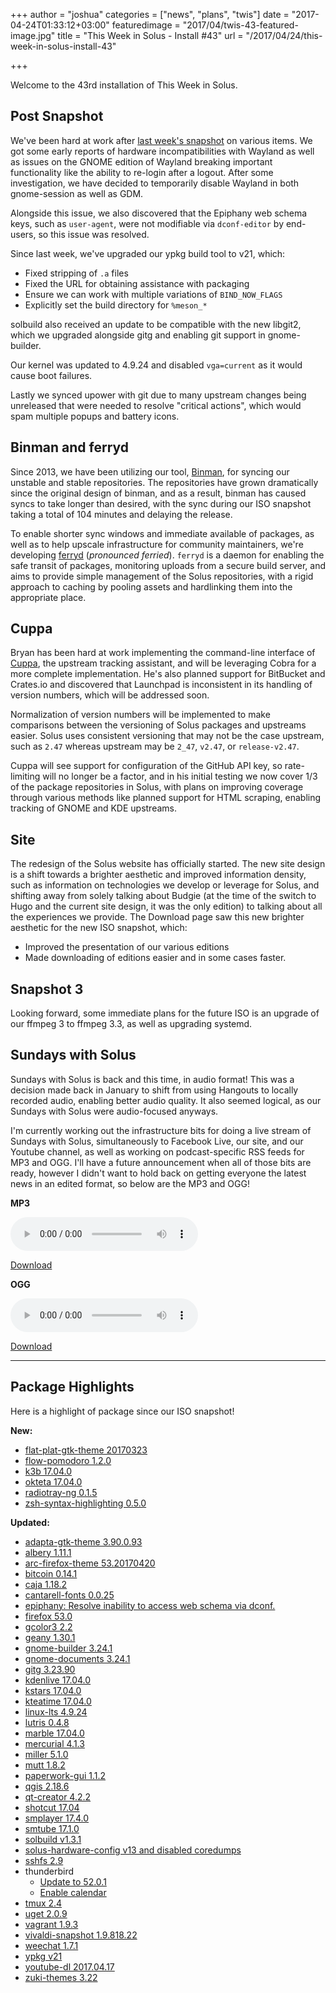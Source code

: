 +++
author = "joshua"
categories = ["news", "plans", "twis"]
date = "2017-04-24T01:33:12+03:00"
featuredimage = "2017/04/twis-43-featured-image.jpg"
title = "This Week in Solus - Install #43"
url = "/2017/04/24/this-week-in-solus-install-43"

+++

Welcome to the 43rd installation of This Week in Solus.

## Post Snapshot

We've been hard at work after [last week's snapshot](/2017/04/18/solus-releases-iso-snapshot-20170418-0/) on various items. We got some early reports of hardware incompatibilities with Wayland as well as issues on the GNOME edition of Wayland breaking important functionality like the ability to re-login after a logout. After some investigation, we have decided to temporarily disable Wayland in both gnome-session as well as GDM.

Alongside this issue, we also discovered that the Epiphany web schema keys, such as `user-agent`, were not modifiable via `dconf-editor` by end-users, so this issue was resolved.

Since last week, we've upgraded our ypkg build tool to v21, which:

- Fixed stripping of `.a` files
- Fixed the URL for obtaining assistance with packaging
- Ensure we can work with multiple variations of `BIND_NOW_FLAGS`
- Explicitly set the build directory for `%meson_*`

solbuild also received an update to be compatible with the new libgit2, which we upgraded alongside gitg and enabling git support in gnome-builder.

Our kernel was updated to 4.9.24 and disabled `vga=current` as it would cause boot failures.

Lastly we synced upower with git due to many upstream changes being unreleased that were needed to resolve "critical actions", which would spam multiple popups and battery icons.

## Binman and ferryd

Since 2013, we have been utilizing our tool, [Binman](https://github.com/solus-project/ypkg/blob/master/repo/binman.py), for syncing our unstable and stable repositories. The repositories have grown dramatically since the original design of binman, and as a result, binman has caused syncs to take longer than desired, with the sync during our ISO snapshot taking a total of 104 minutes and delaying the release.

To enable shorter sync windows and immediate available of packages, as well as to help upscale infrastructure for community maintainers, we're developing [ferryd](https://github.com/solus-project/ferryd) (*pronounced ferried*). `ferryd` is a daemon for enabling the safe transit of packages, monitoring uploads from a secure build server, and aims to provide simple management of the Solus repositories, with a rigid approach to caching by pooling assets and hardlinking them into the appropriate place.

## Cuppa

Bryan has been hard at work implementing the command-line interface of [Cuppa](https://github.com/DataDrake/cuppa), the upstream tracking assistant, and will be leveraging Cobra for a more complete implementation. He's also planned support for BitBucket and Crates.io and discovered that Launchpad is inconsistent in its handling of version numbers, which will be addressed soon.

Normalization of version numbers will be implemented to make comparisons between the versioning of Solus packages and upstreams easier. Solus uses consistent versioning that may not be the case upstream, such as `2.47` whereas upstream may be `2_47`, `v2.47`, or `release-v2.47`.

Cuppa will see support for configuration of the GitHub API key, so rate-limiting will no longer be a factor, and in his initial testing we now cover 1/3 of the package repositories in Solus, with plans on improving coverage through various methods like planned support for HTML scraping, enabling tracking of GNOME and KDE upstreams.

## Site

The redesign of the Solus website has officially started. The new site design is a shift towards a brighter aesthetic and improved information density, such as information on technologies we develop or leverage for Solus, and shifting away from solely talking about Budgie (at the time of the switch to Hugo and the current site design, it was the only edition) to talking about all the experiences we provide. The Download page saw this new brighter aesthetic for the new ISO snapshot, which:

- Improved the presentation of our various editions
- Made downloading of editions easier and in some cases faster.

## Snapshot 3

Looking forward, some immediate plans for the future ISO is an upgrade of our ffmpeg 3 to ffmpeg 3.3, as well as upgrading systemd.

## Sundays with Solus

Sundays with Solus is back and this time, in audio format! This was a decision made back in January to shift from using Hangouts to locally recorded audio, enabling better audio quality. It also seemed logical, as our Sundays with Solus were audio-focused anyways.

I'm currently working out the infrastructure bits for doing a live stream of Sundays with Solus, simultaneously to Facebook Live, our site, and our Youtube channel, as well as working on podcast-specific RSS feeds for MP3 and OGG. I'll have a future announcement when all of those bits are ready, however I didn't want to hold back on getting everyone the latest news in an edited format, so below are the MP3 and OGG!

**MP3**

<audio src="https://solus-project.com/podcasts/sundays-with-solus/SwS-10.mp3" controls></audio>

[Download](https://solus-project.com/podcasts/sundays-with-solus/SwS-10.mp3)

**OGG**

<audio src="https://solus-project.com/podcasts/sundays-with-solus/SwS-10.ogg" controls></audio>

[Download](https://solus-project.com/podcasts/sundays-with-solus/SwS-10.ogg)

---

## Package Highlights

Here is a highlight of package since our ISO snapshot!

**New:**

- [flat-plat-gtk-theme 20170323](https://git.solus-project.com/packages/flat-plat-gtk-theme/commit/?id=48d5fd394c285e9b1e864b4291825fb02c830da1)
- [flow-pomodoro 1.2.0](https://git.solus-project.com/packages/flow-pomodoro/commit/?id=ced21c1ee1c3eda35d6f961a2edd8f98f769120d)
- [k3b 17.04.0](https://git.solus-project.com/packages/k3b/commit/?id=d8f8a143a83a9ba71198f1d736becf822d100683)
- [okteta 17.04.0](https://git.solus-project.com/packages/okteta/commit/?id=8ac3183c69d8a413f89111d91218807f9914b60a)
- [radiotray-ng 0.1.5](https://git.solus-project.com/packages/radiotray-ng/commit/?id=ec251b1a49f862725f8786983b05942cc4f44149)
- [zsh-syntax-highlighting 0.5.0](https://git.solus-project.com/packages/zsh-syntax-highlighting/commit/?id=a9cfa4679e434df089422d3bfae71a6da51c7f1b)

**Updated:**

- [adapta-gtk-theme 3.90.0.93](https://git.solus-project.com/packages/adapta-gtk-theme/commit/?id=174c15d8246938054a103ccec05be7de47f849e8)
- [albery 1.11.1](https://git.solus-project.com/packages/albert/commit/?id=a1e894840168d855b87ca4aa22928a855343007a)
- [arc-firefox-theme 53.20170420](https://git.solus-project.com/packages/arc-firefox-theme/commit/?id=9258419377941a61b413a0920f90873602b27a98)
- [bitcoin 0.14.1](https://git.solus-project.com/packages/bitcoin/commit/?id=f4f869442aee10045fc9ac2d7300ccbdee4e1b93)
- [caja 1.18.2](https://git.solus-project.com/packages/caja/commit/?id=00219789545082a4f06df30d04ddb2fd68ba05b3)
- [cantarell-fonts 0.0.25](https://git.solus-project.com/packages/cantarell-fonts/commit/?id=342739025d9b223bbc0c03fe5134e8cd9a8d3fc8)
- [epiphany: Resolve inability to access web schema via dconf.](https://git.solus-project.com/packages/epiphany/commit/?id=a5d184a659d2c19bf94110891de6c14c5ceacec1)
- [firefox 53.0](https://git.solus-project.com/packages/firefox/commit/?id=fce23633d2ff669af5b5fd23ab4042afc937dc49)
- [gcolor3 2.2](https://git.solus-project.com/packages/gcolor3/commit/?id=cecac4ec4accba0c6568420d548123b82a354604)
- [geany 1.30.1](https://git.solus-project.com/packages/geany/commit/?id=e0a6dd5828ff50a34190a76621d1f7eaaec4aab3)
- [gnome-builder 3.24.1](https://git.solus-project.com/packages/gnome-builder/commit/?id=f107e56e8b5c863b8e78ce21f477b4ad88c27360)
- [gnome-documents 3.24.1](https://git.solus-project.com/packages/gnome-documents/commit/?id=7f86d0b61f9b38fabd7c48929ca8c6dd8fcb09ac)
- [gitg 3.23.90](https://git.solus-project.com/packages/gitg/commit/?id=4ae926e8f6adad52801f87ba1f9eb082dcf56361)
- [kdenlive 17.04.0](https://git.solus-project.com/packages/kdenlive/commit/?id=2ec3f10d1f755982b69f0de4fdfcccbadd9455fb)
- [kstars 17.04.0](https://git.solus-project.com/packages/kstars/commit/?id=a253edcacbb59d9222e52333bd61dd74b079cadf)
- [kteatime 17.04.0](https://git.solus-project.com/packages/kteatime/commit/?id=bed36d34a00d8faf115f35d67a13f885a648a9fa)
- [linux-lts 4.9.24](https://git.solus-project.com/packages/linux-lts/commit/?id=2b3729f4d808fd52ce9767481d844341f77b0bdd)
- [lutris 0.4.8](https://git.solus-project.com/packages/lutris/commit/?id=d28e68d5c5b2595864fa8ab50501017ebf9b6dc5)
- [marble 17.04.0](https://git.solus-project.com/packages/marble/commit/?id=b5f7ca740490a30daa47849f204d724b77fd1c7a)
- [mercurial 4.1.3](https://git.solus-project.com/packages/mercurial/commit/?id=1c2997c96a48e24a3482afadf14694ca83ab07a1)
- [miller 5.1.0](https://git.solus-project.com/packages/miller/commit/?id=e5a4dd1293587cf4a2665934df4f0f6c32a67a75)
- [mutt 1.8.2](https://git.solus-project.com/packages/mutt/commit/?id=f6f02a66c55e5f2fc50aaa30cd98a0c9adb757b5)
- [paperwork-gui 1.1.2](https://git.solus-project.com/packages/paperwork-gui/commit/?id=af18deabf49496e15f61809df9efb6307b864079)
- [qgis 2.18.6](https://git.solus-project.com/packages/qgis/commit/?id=24a407ede278a08ff1d2978ba41dc3e53d1107ef)
- [qt-creator 4.2.2](https://git.solus-project.com/packages/qt-creator/commit/?id=6580cfd7583f2bc38daa4ae7a77f6b649a724544)
- [shotcut 17.04](https://git.solus-project.com/packages/shotcut/commit/?id=a10f4a360488d53ecf81a9c47a1bc185fd4ee2e1)
- [smplayer 17.4.0](https://git.solus-project.com/packages/smplayer/commit/?id=f353a62b4f9f675f168ce4e40f76ed157d380802)
- [smtube 17.1.0](https://git.solus-project.com/packages/smtube/commit/?id=ff650a4fcbd36e7f073ec79d1e70ae00bd240317)
- [solbuild v1.3.1](https://git.solus-project.com/packages/solbuild/commit/?id=78ad1fac230a1e5db66b3364920c93057d9ff3f6)
- [solus-hardware-config v13 and disabled coredumps](https://git.solus-project.com/packages/solus-hardware-config/commit/?id=ae82d4b3aad7dbc34c29f2de482173d7fbb65a62)
- [sshfs 2.9](https://git.solus-project.com/packages/sshfs/commit/?id=8b4f8dab6c001e4a6a245b72fd4c109a8d603383)
- thunderbird
  - [Update to 52.0.1](https://git.solus-project.com/packages/thunderbird/commit/?id=d0ea238e44ea51fbe3e348454264b90dadaab947)
  - [Enable calendar](https://git.solus-project.com/packages/thunderbird/commit/?id=c679a9bd81bab3cad2604fd48e44d105802ee9e6)
- [tmux 2.4](https://git.solus-project.com/packages/tmux/commit/?id=05eab4c9ed8b68109ac0dc14521fb3c3242771bc)
- [uget 2.0.9](https://git.solus-project.com/packages/uget/commit/?id=7ba8d4274b7f6c4fa2156974e1a8e8728f2e588a)
- [vagrant 1.9.3](https://git.solus-project.com/packages/vagrant/commit/?id=39046cc89568eaeaac652212b72322d53f1d3810)
- [vivaldi-snapshot 1.9.818.22](https://git.solus-project.com/packages/vivaldi-snapshot/commit/?id=b8e0017003eb54dcaaf89e487cc1c889cbd89aba)
- [weechat 1.7.1](https://git.solus-project.com/packages/weechat/commit/?id=8a1ed9b19a16a3abb46570e3bdfcccf21073361c)
- [ypkg v21](https://git.solus-project.com/packages/ypkg/commit/?id=2cbd149ebf5111016e086ac3958a247aa4b431a1)
- [youtube-dl 2017.04.17](https://git.solus-project.com/packages/youtube-dl/commit/?id=37bd9eddd55a3b934b14add30c7172bf2872591a)
- [zuki-themes 3.22](https://git.solus-project.com/packages/zuki-themes/commit/?id=499d01341c4f389c255bd8ebaccdfb9ef171639a)